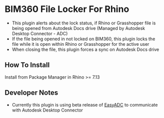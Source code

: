 # BIM360 File Locker For Rhino

- This plugin alerts about the lock status, if Rhino or Grasshopper file is being opened from Autodesk Docs drive (Managed by Autodesk Desktop Connector - ADC)
- If the file being opened in not locked on BIM360, this plugin locks the file while it is open within Rhino or Grasshopper for the active user
- When closing the file, this plugin forces a sync on Autodesk Docs drive


## How To Install

Install from Package Manager in Rhino >= 7.13

## Developer Notes

- Currently this plugin is using beta release of [EasyADC](https://www.nuget.org/packages/EasyADC/) to communicate with Autodesk Desktop Connector